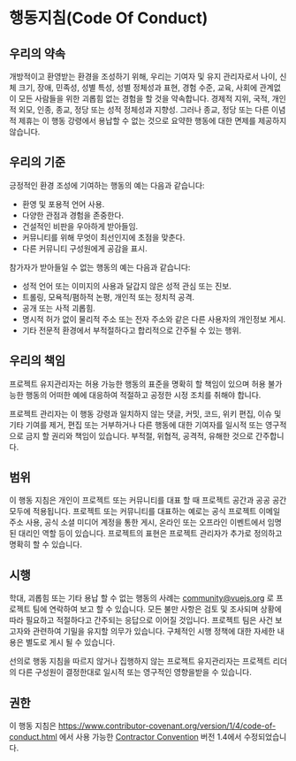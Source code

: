 # 행동지침(Code Of Conduct)

## 우리의 약속

개방적이고 환영받는 환경을 조성하기 위해, 우리는 기여자 및 유지 관리자로서 나이, 신체 크기, 장애, 민족성, 성별 특성, 성별 정체성과 표현, 경험 수준, 교육, 사회에 관계없이 모든 사람들을 위한 괴롭힘 없는 경험을 할 것을 약속합니다. 경제적 지위, 국적, 개인적 외모, 인종, 종교, 정당 또는 성적 정체성과 지향성. 그러나 종교, 정당 또는 다른 이념적 제휴는 이 행동 강령에서 용납할 수 없는 것으로 요약한 행동에 대한 면제를 제공하지 않습니다.

## 우리의 기준

긍정적인 환경 조성에 기여하는 행동의 예는 다음과 같습니다:

- 환영 및 포용적 언어 사용.
- 다양한 관점과 경험을 존중한다.
- 건설적인 비판을 우아하게 받아들임.
- 커뮤니티를 위해 무엇이 최선인지에 초점을 맞춘다.
- 다른 커뮤니티 구성원에게 공감을 표시.

참가자가 받아들일 수 없는 행동의 예는 다음과 같습니다:

- 성적 언어 또는 이미지의 사용과 달갑지 않은 성적 관심 또는 진보.
- 트롤링, 모욕적/폄하적 논평, 개인적 또는 정치적 공격.
- 공개 또는 사적 괴롭힘.
- 명시적 허가 없이 물리적 주소 또는 전자 주소와 같은 다른 사용자의 개인정보 게시.
- 기타 전문적 환경에서 부적절하다고 합리적으로 간주될 수 있는 행위.

## 우리의 책임

프로젝트 유지관리자는 허용 가능한 행동의 표준을 명확히 할 책임이 있으며 허용 불가능한 행동의 어떠한 예에 대응하여 적절하고 공정한 시정 조치를 취해야 합니다.

프로젝트 관리자는 이 행동 강령과 일치하지 않는 댓글, 커밋, 코드, 위키 편집, 이슈 및 기타 기여를 제거, 편집 또는 거부하거나 다른 행동에 대한 기여자를 일시적 또는 영구적으로 금지 할 권리와 책임이 있습니다. 부적절, 위협적, 공격적, 유해한 것으로 간주합니다.

## 범위

이 행동 지침은 개인이 프로젝트 또는 커뮤니티를 대표 할 때 프로젝트 공간과 공공 공간 모두에 적용됩니다. 프로젝트 또는 커뮤니티를 대표하는 예로는 공식 프로젝트 이메일 주소 사용, 공식 소셜 미디어 계정을 통한 게시, 온라인 또는 오프라인 이벤트에서 임명 된 대리인 역할 등이 있습니다. 프로젝트의 표현은 프로젝트 관리자가 추가로 정의하고 명확히 할 수 있습니다.

## 시행

학대, 괴롭힘 또는 기타 용납 할 수 없는 행동의 사례는 community@vuejs.org 로 프로젝트 팀에 연락하여 보고 할 수 있습니다. 모든 불만 사항은 검토 및 조사되며 상황에 따라 필요하고 적절하다고 간주되는 응답으로 이어질 것입니다. 프로젝트 팀은 사건 보고자와 관련하여 기밀을 유지할 의무가 있습니다. 구체적인 시행 정책에 대한 자세한 내용은 별도로 게시 될 수 있습니다.

선의로 행동 지침을 따르지 않거나 집행하지 않는 프로젝트 유지관리자는 프로젝트 리더의 다른 구성원이 결정한대로 일시적 또는 영구적인 영향을받을 수 있습니다.

## 권한

이 행동 지침은 https://www.contributor-covenant.org/version/1/4/code-of-conduct.html 에서 사용 가능한 [Contractor Convention] 버전 1.4에서 수정되었습니다.


[Contractor Convention]: https://www.contributor-covenant.org